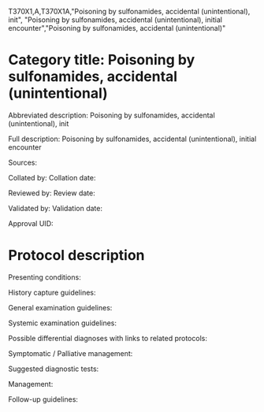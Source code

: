 T370X1,A,T370X1A,"Poisoning by sulfonamides, accidental (unintentional), init", "Poisoning by sulfonamides, accidental (unintentional), initial encounter","Poisoning by sulfonamides, accidental (unintentional)"
# Category title: Poisoning by sulfonamides, accidental (unintentional)

Abbreviated description: Poisoning by sulfonamides, accidental (unintentional), init

Full description: Poisoning by sulfonamides, accidental (unintentional), initial encounter

Sources:

Collated by:
Collation date:

Reviewed by:
Review date:

Validated by:
Validation date:

Approval UID:

# Protocol description

Presenting conditions:

History capture guidelines:

General examination guidelines:

Systemic examination guidelines:

Possible differential diagnoses with links to related protocols:

Symptomatic / Palliative management:

Suggested diagnostic tests:

Management:

Follow-up guidelines:
